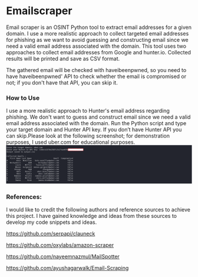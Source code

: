 # Emailscraper


Email scraper is an OSINT Python tool to extract email addresses for a given domain. I use a more realistic approach to collect targeted email addresses for phishing as we want to avoid guessing and constructing email since we need a valid email address associated with the domain. This tool uses two approaches to collect email addresses from Google and hunter.io. Collected results will be printed and save as CSV format.


The gathered email will be checked with haveibeenpwned, so you need to have haveibeenpwned' API to check whether the email is compromised or not; if you don't have that API, you can skip it.

### How to Use
I use a more realistic approach to Hunter's email address regarding phishing. We don't want to guess and construct email since we need a valid email address associated with the domain. 
Run the Python script and type your target domain and Hunter API key. If you don’t have Hunter API you can skip.Please look at the following screenshot; for demonstration purposes, I used uber.com for educational purposes.
![image text](https://github.com/NyaMeeEain/Emailscraper/blob/main/Simple.PNG)

### References:
I would like to credit the following authors and reference sources to achieve this project. I have gained knowledge and ideas from these sources to develop my code snippets and ideas.

https://github.com/serpapi/clauneck

https://github.com/oxylabs/amazon-scraper

https://github.com/nayeemnazmul/MailSpotter

https://github.com/ayushagarwalk/Email-Scraping

